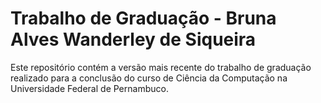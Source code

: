# Trabalho de Graduação - Bruna Alves Wanderley de Siqueira

Este repositório contém a versão mais recente do trabalho de graduação realizado para a conclusão do curso de Ciência da Computação na Universidade Federal de Pernambuco.
